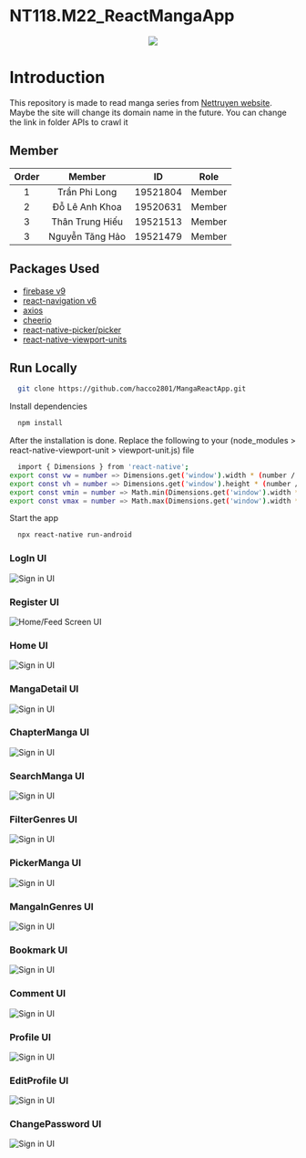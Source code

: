# NT118.M22_ReactMangaApp

<p align="center">
  <img src="https://user-images.githubusercontent.com/56221762/111880949-da1dd580-89e0-11eb-876c-a68752260d3b.png">
</p>

# Introduction
This repository is made to read manga series from [Nettruyen website](http://www.nettruyenme.com/).
Maybe the site will change its domain name in the future. You can change the link in folder APIs to crawl it 

## Member

|Order|    Member         |  ID        | Role 
|:---:| :-----------:     | :--:       | :--: 
|1    |   Trần Phi Long   | 19521804 | Member
|2    |   Đỗ Lê Anh Khoa   |  19520631	  | Member
|3    |   Thân Trung Hiếu	  |  19521513	  | Member
|3    |   Nguyễn Tăng Hảo		|  19521479		 | Member

## Packages Used
- [firebase v9](https://firebase.google.com/docs)
- [react-navigation v6](https://reactnavigation.org/docs/getting-started)
- [axios](https://github.com/axios/axios)
- [cheerio](https://github.com/cheeriojs/cheerio)
- [react-native-picker/picker](https://github.com/react-native-picker/picker)
- [react-native-viewport-units](https://github.com/jmstout/react-native-viewport-units)
## Run Locally
```bash
  git clone https://github.com/hacco2801/MangaReactApp.git
```

Install dependencies

```bash
  npm install
```
After the installation is done. Replace the following to your (node_modules > react-native-viewport-unit > viewport-unit.js) file
```bash
  import { Dimensions } from 'react-native';
export const vw = number => Dimensions.get('window').width * (number / 100);
export const vh = number => Dimensions.get('window').height * (number / 100);
export const vmin = number => Math.min(Dimensions.get('window').width * (number / 100), Dimensions.get('window').height * (number / 100));
export const vmax = number => Math.max(Dimensions.get('window').width * (number / 100), Dimensions.get('window').height * (number / 100));
```
Start the app
```bash
  npx react-native run-android
```


### LogIn UI
![Sign in UI](assets/screenshot/Login.png)

### Register UI
![Home/Feed Screen UI](assets/screenshot/Register.png)

### Home UI
![Sign in UI](assets/screenshot/HomeScreen.png)

### MangaDetail UI
![Sign in UI](assets/screenshot/MangaDetail.png)

### ChapterManga UI
![Sign in UI](assets/screenshot/ChapterRead.png)

### SearchManga UI
![Sign in UI](assets/screenshot/SearchScreen.png)

### FilterGenres UI
![Sign in UI](assets/screenshot/FilterGenres.png)

### PickerManga UI
![Sign in UI](assets/screenshot/SelectChapter.png)

### MangaInGenres UI
![Sign in UI](assets/screenshot/MangaInGenres.png)

### Bookmark UI
![Sign in UI](assets/screenshot/Bookmark.png)

### Comment UI
![Sign in UI](assets/screenshot/CommentManga.png)

### Profile UI
![Sign in UI](assets/screenshot/ChangePassword.png)

### EditProfile UI
![Sign in UI](assets/screenshot/EditProfile.png)


### ChangePassword UI
![Sign in UI](assets/screenshot/ChangePassword.png)
